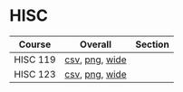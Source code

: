 # HISC

| Course | Overall | Section |
| ------ | ------- | ------- |
| HISC 119 | [csv](https://github.com/UCSD-Historical-Enrollment-Data/2024Spring/blob/main/overall/HISC%20119.csv), [png](https://raw.githubusercontent.com/UCSD-Historical-Enrollment-Data/2024Spring/main/plot_overall/HISC%20119.png), [wide](https://raw.githubusercontent.com/UCSD-Historical-Enrollment-Data/2024Spring/main/plot_overall_wide/HISC%20119.png) |  |
| HISC 123 | [csv](https://github.com/UCSD-Historical-Enrollment-Data/2024Spring/blob/main/overall/HISC%20123.csv), [png](https://raw.githubusercontent.com/UCSD-Historical-Enrollment-Data/2024Spring/main/plot_overall/HISC%20123.png), [wide](https://raw.githubusercontent.com/UCSD-Historical-Enrollment-Data/2024Spring/main/plot_overall_wide/HISC%20123.png) |  |
